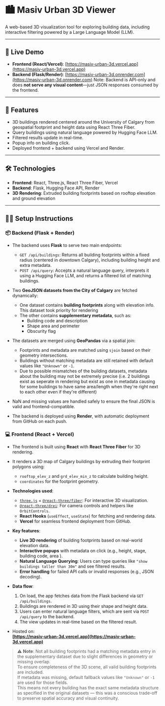 # 🏙️ Masiv Urban 3D Viewer

A web-based 3D visualization tool for exploring building data, including interactive filtering powered by a Large Language Model (LLM).

---

## 🚀 Live Demo

- **Frontend (React/Vercel)**: [https://masiv-urban-3d.vercel.app](https://masiv-urban-3d.vercel.app)
- **Backend (Flask/Render)**: [https://masiv-urban-3d.onrender.com](https://masiv-urban-3d.onrender.com)
 Note: Backend is API-only and does **not serve any visual content**—just JSON responses consumed by the frontend.
---

## 🧠 Features

- 3D buildings rendered centered around the University of Calgary from geospatial footprint and height data using React Three Fiber.
- Query buildings using natural language powered by Hugging Face LLM.
- Filtered results update in real-time.
- Popup info on building click.
- Deployed frontend + backend using Vercel and Render.

---

## 🛠️ Technologies

- **Frontend**: React, Three.js, React Three Fiber, Vercel
- **Backend**: Flask, Hugging Face API, Render
- **3D Rendering**: Extruded building footprints based on rooftop elevation and ground elevation

---

## 🧑‍💻 Setup Instructions

### 📦 Backend (Flask + Render)

- The backend uses **Flask** to serve two main endpoints:
  - `GET /api/buildings`: Returns all building footprints within a fixed radius (centered in downtown Calgary), including building height and extra metadata.
  - `POST /api/query`: Accepts a natural language query, interprets it using a Hugging Face LLM, and returns a filtered list of matching buildings.

- Two **GeoJSON datasets from the City of Calgary** are fetched dynamically:
  - One dataset contains **building footprints** along with elevation info. This dataset took priority for rendering
  - The other contains **supplementary metadata**, such as:
    - Building code and description
    - Shape area and perimeter
    - Obscurity flag

- The datasets are merged using **GeoPandas** via a spatial join:
  - Footprints and metadata are matched using `sjoin` based on their geometry intersections.
  - Buildings without matching metadata are still retained with default values like `"Unknown"` or `-1`.
  - Due to possible mismatches of the building datasets, metadata about the building may not be extremely precise (i.e. 2 buildings exist as seperate in rendering but exist as one in metadata causing for some buildings to have same area/length when they're right next to each other even if they're different)

- NaN and missing values are handled safely to ensure the final JSON is valid and frontend-compatible.

- The backend is deployed using **Render**, with automatic deployment from GitHub on each push.

### 💻 Frontend (React + Vercel)

- The frontend is built using **React** with **React Three Fiber** for 3D rendering.
- It renders a 3D map of Calgary buildings by extruding their footprint polygons using:
  - `rooftop_elev_z` and `grd_elev_min_z` to calculate building height.
  - `coordinates` for the footprint geometry.

- **Technologies used**:
  - [`three.js`](https://threejs.org/) + [`@react-three/fiber`](https://docs.pmnd.rs/react-three-fiber): For interactive 3D visualization.
  - [`@react-three/drei`](https://github.com/pmndrs/drei): For camera controls and helpers like `OrbitControls`.
  - **React Hooks** (`useEffect`, `useState`) for fetching and rendering data.
  - **Vercel** for seamless frontend deployment from GitHub.

- **Key features**:
  - **Live 3D rendering** of building footprints based on real-world elevation data.
  - **Interactive popups** with metadata on click (e.g., height, stage, building code, area ).
  - **Natural Language Querying**: Users can type queries like `"show buildings taller than 30m"` and see filtered results.
  - **Error handling** for failed API calls or invalid responses (e.g., JSON decoding).

- **Data flow**:
  1. On load, the app fetches data from the Flask backend via `GET /api/buildings`.
  2. Buildings are rendered in 3D using their shape and height data.
  3. Users can enter natural language filters, which are sent via `POST /api/query` to the backend.
  4. The view updates in real-time based on the filtered result.

- Hosted on:  
  **[https://masiv-urban-3d.vercel.app](https://masiv-urban-3d.vercel.app)**

> ⚠️ **Note**: Not all building footprints had a matching metadata entry in the supplementary dataset due to slight differences in geometry or missing overlap.  
> To ensure completeness of the 3D scene, all valid building footprints are included.  
> If metadata was missing, default fallback values like `"Unknown"` or `-1` are used for those fields.  
> This means not every building has the exact same metadata structure as specified in the original datasets — this was a conscious trade-off to preserve spatial accuracy and visual continuity.
